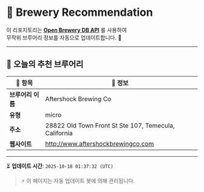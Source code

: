 # 🍺 Brewery Recommendation

이 리포지토리는 **[Open Brewery DB API](https://www.openbrewerydb.org/)** 를 사용하여  
무작위 브루어리 정보를 자동으로 업데이트합니다. 🚀

---

## 🌟 오늘의 추천 브루어리

| 🍻 항목 | 📌 정보 |
|--------|---------|
| **브루어리 이름** | Aftershock Brewing Co |
| **유형** | micro |
| **주소** | 28822 Old Town Front St Ste 107, Temecula, California |
| **웹사이트** | http://www.aftershockbrewingco.com |

---

⏳ **업데이트 시간**: `2025-10-18 01:37:32 (UTC)`  

> ⚡ 이 페이지는 자동 업데이트 봇에 의해 관리됩니다.